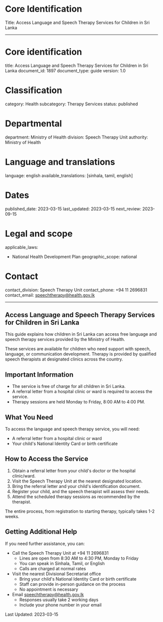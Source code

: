 # Core Identification
Title: Access Language and Speech Therapy Services for Children in Sri Lanka

---
# Core identification
title: Access Language and Speech Therapy Services for Children in Sri Lanka
document_id: 1897
document_type: guide
version: 1.0

# Classification
category: Health
subcategory: Therapy Services
status: published

# Departmental
department: Ministry of Health
division: Speech Therapy Unit
authority: Ministry of Health

# Language and translations
language: english
available_translations: [sinhala, tamil, english]

# Dates
published_date: 2023-03-15
last_updated: 2023-03-15
next_review: 2023-09-15

# Legal and scope
applicable_laws:
 - National Health Development Plan
geographic_scope: national

# Contact
contact_division: Speech Therapy Unit
contact_phone: +94 11 2696831
contact_email: speechtherapy@health.gov.lk

---

## Access Language and Speech Therapy Services for Children in Sri Lanka

This guide explains how children in Sri Lanka can access free language and speech therapy services provided by the Ministry of Health.

These services are available for children who need support with speech, language, or communication development. Therapy is provided by qualified speech therapists at designated clinics across the country.

## Important Information

- The service is free of charge for all children in Sri Lanka.
- A referral letter from a hospital clinic or ward is required to access the service.
- Therapy sessions are held Monday to Friday, 8:00 AM to 4:00 PM.

## What You Need

To access the language and speech therapy service, you will need:

- A referral letter from a hospital clinic or ward
- Your child's National Identity Card or birth certificate

## How to Access the Service

1. Obtain a referral letter from your child's doctor or the hospital clinic/ward.
2. Visit the Speech Therapy Unit at the nearest designated location.
3. Bring the referral letter and your child's identification document.
4. Register your child, and the speech therapist will assess their needs.
5. Attend the scheduled therapy sessions as recommended by the therapist.

The entire process, from registration to starting therapy, typically takes 1-2 weeks.

## Getting Additional Help

If you need further assistance, you can:

- Call the Speech Therapy Unit at +94 11 2696831
    - Lines are open from 8:30 AM to 4:30 PM, Monday to Friday
    - You can speak in Sinhala, Tamil, or English
    - Calls are charged at normal rates
- Visit the nearest Divisional Secretariat office
    - Bring your child's National Identity Card or birth certificate
    - Staff can provide in-person guidance on the process
    - No appointment is necessary
- Email speechtherapy@health.gov.lk
    - Responses usually take 2 working days
    - Include your phone number in your email

Last Updated: 2023-03-15